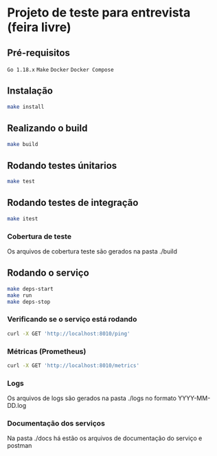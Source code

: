 # Projeto de teste para entrevista (feira livre)

## Pré-requisitos

`Go 1.18.x`
`Make`
`Docker`
`Docker Compose`

## Instalação

```bash
make install
```

## Realizando o build

```bash
make build
```

## Rodando testes únitarios

```bash
make test
```

## Rodando testes de integração

```bash
make itest
```

### Cobertura de teste

Os arquivos de cobertura teste são gerados na pasta ./build 

## Rodando o serviço

```bash
make deps-start
make run
make deps-stop
```

### Verificando se o serviço está rodando

```bash
curl -X GET 'http://localhost:8010/ping'
```

### Métricas (Prometheus)

```bash
curl -X GET 'http://localhost:8010/metrics'
```

### Logs

Os arquivos de logs são gerados na pasta ./logs no formato YYYY-MM-DD.log

### Documentação dos serviços

Na pasta ./docs há estão os arquivos de documentação do serviço e postman

